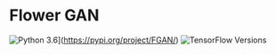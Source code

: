 # Flower GAN
![Python 3.6](https://img.shields.io/pypi/pyversions/FGAN.svg)](https://pypi.org/project/FGAN/)
![TensorFlow Versions](https://img.shields.io/badge/TensorFlow-2.0+-blue.svg)
